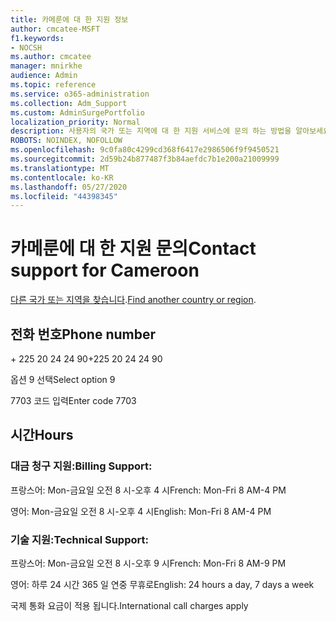 ```yaml
---
title: 카메룬에 대 한 지원 정보
author: cmcatee-MSFT
f1.keywords:
- NOCSH
ms.author: cmcatee
manager: mnirkhe
audience: Admin
ms.topic: reference
ms.service: o365-administration
ms.collection: Adm_Support
ms.custom: AdminSurgePortfolio
localization_priority: Normal
description: 사용자의 국가 또는 지역에 대 한 지원 서비스에 문의 하는 방법을 알아보세요.
ROBOTS: NOINDEX, NOFOLLOW
ms.openlocfilehash: 9c0fa80c4299cd368f6417e2986506f9f9450521
ms.sourcegitcommit: 2d59b24b877487f3b84aefdc7b1e200a21009999
ms.translationtype: MT
ms.contentlocale: ko-KR
ms.lasthandoff: 05/27/2020
ms.locfileid: "44398345"
---
```

# <a name="contact-support-for-cameroon"></a><span data-ttu-id="4f3af-103">카메룬에 대 한 지원 문의</span><span class="sxs-lookup"><span data-stu-id="4f3af-103">Contact support for Cameroon</span></span>

<span data-ttu-id="4f3af-104">[다른 국가 또는 지역을 찾습니다](../contact-support-for-business-products.md).</span><span class="sxs-lookup"><span data-stu-id="4f3af-104">[Find another country or region](../contact-support-for-business-products.md).</span></span>

## <a name="phone-number"></a><span data-ttu-id="4f3af-105">전화 번호</span><span class="sxs-lookup"><span data-stu-id="4f3af-105">Phone number</span></span>
<span data-ttu-id="4f3af-106">+ 225 20 24 24 90</span><span class="sxs-lookup"><span data-stu-id="4f3af-106">+225 20 24 24 90</span></span>

<span data-ttu-id="4f3af-107">옵션 9 선택</span><span class="sxs-lookup"><span data-stu-id="4f3af-107">Select option 9</span></span>

<span data-ttu-id="4f3af-108">7703 코드 입력</span><span class="sxs-lookup"><span data-stu-id="4f3af-108">Enter code 7703</span></span>

## <a name="hours"></a><span data-ttu-id="4f3af-109">시간</span><span class="sxs-lookup"><span data-stu-id="4f3af-109">Hours</span></span>
### <a name="billing-support"></a><span data-ttu-id="4f3af-110">대금 청구 지원:</span><span class="sxs-lookup"><span data-stu-id="4f3af-110">Billing Support:</span></span>

<span data-ttu-id="4f3af-111">프랑스어: Mon-금요일 오전 8 시-오후 4 시</span><span class="sxs-lookup"><span data-stu-id="4f3af-111">French: Mon-Fri 8 AM-4 PM</span></span>

<span data-ttu-id="4f3af-112">영어: Mon-금요일 오전 8 시-오후 4 시</span><span class="sxs-lookup"><span data-stu-id="4f3af-112">English: Mon-Fri 8 AM-4 PM</span></span>

### <a name="technical-support"></a><span data-ttu-id="4f3af-113">기술 지원:</span><span class="sxs-lookup"><span data-stu-id="4f3af-113">Technical Support:</span></span>

<span data-ttu-id="4f3af-114">프랑스어: Mon-금요일 오전 8 시-오후 9 시</span><span class="sxs-lookup"><span data-stu-id="4f3af-114">French: Mon-Fri 8 AM-9 PM</span></span>

<span data-ttu-id="4f3af-115">영어: 하루 24 시간 365 일 연중 무휴로</span><span class="sxs-lookup"><span data-stu-id="4f3af-115">English: 24 hours a day, 7 days a week</span></span>

<span data-ttu-id="4f3af-116">국제 통화 요금이 적용 됩니다.</span><span class="sxs-lookup"><span data-stu-id="4f3af-116">International call charges apply</span></span>
